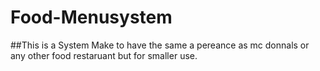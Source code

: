 # Food-Menusystem
##This is a System Make to have the same a pereance as mc donnals or any other food restaruant but for smaller use.

